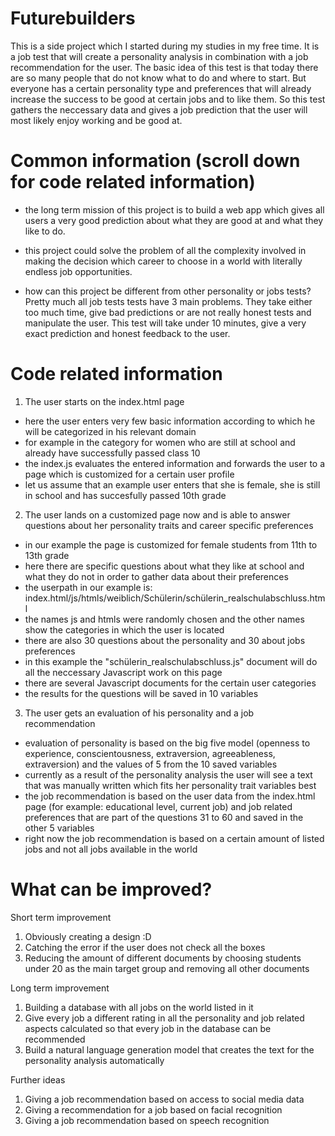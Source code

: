 # Futurebuilders
This is a side project which I started during my studies in my free time. 
It is a job test that will create a personality analysis in combination with a job recommendation for the user. 
The basic idea of this test is that today there are so many people that do not know what to do and where to start.
But everyone has a certain personality type and preferences that will already increase the success to be good at certain jobs and to like them. 
So this test gathers the neccessary data and gives a job prediction that the user will most likely enjoy working and be good at.


# Common information (scroll down for code related information) 

- the long term mission of this project is
to build a web app which gives all users a very good prediction about what they are good at and what they like to do. 

- this project could solve the problem of all the complexity involved in making the decision which career to choose in a world with literally endless job opportunities. 

- how can this project be different from other personality or jobs tests? 
Pretty much all job tests tests have 3 main problems.
They take either too much time, give bad predictions or are not really honest tests and manipulate the user. 
This test will take under 10 minutes, give a very exact prediction and honest feedback to the user. 

# Code related information

1. The user starts on the index.html page
- here the user enters very few basic information according to which he will be categorized in his relevant domain 
- for example in the category for women who are still at school and already have successfully passed class 10 
- the index.js evaluates the entered information and forwards the user to a page which is customized for a certain user profile
- let us assume that an example user enters that she is female, she is still in school and has succesfully passed 10th grade

2. The user lands on a customized page now and is able to answer questions about her personality traits and career specific preferences
- in our example the page is customized for female students from 11th to 13th grade
- here there are specific questions about what they like at school and what they do not in order to gather data about their preferences
- the userpath in our example is: index.html/js/htmls/weiblich/Schülerin/schülerin_realschulabschluss.html
- the names js and htmls were randomly chosen and the other names show the categories in which the user is located
- there are also 30 questions about the personality and 30 about jobs preferences
- in this example the "schülerin_realschulabschluss.js" document will do all the neccessary Javascript work on this page
- there are several Javascript documents for the certain user categories 
- the results for the questions will be saved in 10 variables

3. The user gets an evaluation of his personality and a job recommendation
- evaluation of personality is based on the big five model (openness to experience, conscientousness, extraversion, agreeableness, extraversion) and 
the values of 5 from the 10 saved variables
- currently as a result of the personality analysis the user will see a text that was manually written which fits her personality trait variables best
- the job recommendation is based on the user data from the index.html page (for example: educational level, current job) and
job related preferences that are part of the questions 31 to 60 and saved in the other 5 variables
- right now the job recommendation is based on a certain amount of listed jobs and not all jobs available in the world 

# What can be improved? 

Short term improvement 
1. Obviously creating a design :D 
2. Catching the error if the user does not check all the boxes
3. Reducing the amount of different documents by choosing students under 20 as the main target group and removing all other documents

Long term improvement
1. Building a database with all jobs on the world listed in it
2. Give every job a different rating in all the personality and job related aspects calculated so that every job in the database can be recommended
3. Build a natural language generation model that creates the text for the personality analysis automatically 

Further ideas 
1. Giving a job recommendation based on access to social media data
2. Giving a recommendation for a job based on facial recognition
3. Giving a job recommendation based on speech recognition


